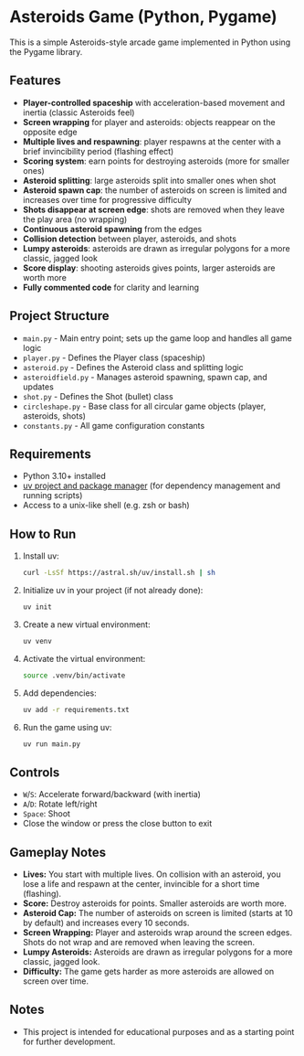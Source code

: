 # Asteroids Game (Python, Pygame)

This is a simple Asteroids-style arcade game implemented in Python using the Pygame library.

## Features
- **Player-controlled spaceship** with acceleration-based movement and inertia (classic Asteroids feel)
- **Screen wrapping** for player and asteroids: objects reappear on the opposite edge
- **Multiple lives and respawning**: player respawns at the center with a brief invincibility period (flashing effect)
- **Scoring system**: earn points for destroying asteroids (more for smaller ones)
- **Asteroid splitting**: large asteroids split into smaller ones when shot
- **Asteroid spawn cap**: the number of asteroids on screen is limited and increases over time for progressive difficulty
- **Shots disappear at screen edge**: shots are removed when they leave the play area (no wrapping)
- **Continuous asteroid spawning** from the edges
- **Collision detection** between player, asteroids, and shots
- **Lumpy asteroids**: asteroids are drawn as irregular polygons for a more classic, jagged look
- **Score display**: shooting asteroids gives points, larger asteroids are worth more
- **Fully commented code** for clarity and learning

## Project Structure
- `main.py` - Main entry point; sets up the game loop and handles all game logic
- `player.py` - Defines the Player class (spaceship)
- `asteroid.py` - Defines the Asteroid class and splitting logic
- `asteroidfield.py` - Manages asteroid spawning, spawn cap, and updates
- `shot.py` - Defines the Shot (bullet) class
- `circleshape.py` - Base class for all circular game objects (player, asteroids, shots)
- `constants.py` - All game configuration constants

## Requirements
- Python 3.10+ installed 
- [uv project and package manager](https://github.com/astral-sh/uv) (for dependency management and running scripts)
- Access to a unix-like shell (e.g. zsh or bash)

## How to Run
1. Install uv:
   ```bash
   curl -LsSf https://astral.sh/uv/install.sh | sh
   ```
2. Initialize uv in your project (if not already done):
   ```bash
   uv init
   ```
3. Create a new virtual environment:
   ```bash
   uv venv
   ```
4. Activate the virtual environment:
   ```bash
   source .venv/bin/activate
   ```
5. Add dependencies:
   ```bash
   uv add -r requirements.txt
   ```
6. Run the game using uv:
   ```bash
   uv run main.py
   ```

## Controls
- `W`/`S`: Accelerate forward/backward (with inertia)
- `A`/`D`: Rotate left/right
- `Space`: Shoot
- Close the window or press the close button to exit

## Gameplay Notes
- **Lives:** You start with multiple lives. On collision with an asteroid, you lose a life and respawn at the center, invincible for a short time (flashing).
- **Score:** Destroy asteroids for points. Smaller asteroids are worth more.
- **Asteroid Cap:** The number of asteroids on screen is limited (starts at 10 by default) and increases every 10 seconds.
- **Screen Wrapping:** Player and asteroids wrap around the screen edges. Shots do not wrap and are removed when leaving the screen.
- **Lumpy Asteroids:** Asteroids are drawn as irregular polygons for a more classic, jagged look.
- **Difficulty:** The game gets harder as more asteroids are allowed on screen over time.

## Notes
- This project is intended for educational purposes and as a starting point for further development.
